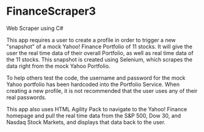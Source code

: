 # FinanceScraper3
Web Scraper using C#

This app requires a user to create a profile in order to trigger a new "snapshot" of a mock Yahoo! Finance Portfolio of 11 stocks. It will give the user the real time data of their overall Portfolio, as well as real time data of the 11 stocks. This snapshot is created using Selenium, which scrapes the data right from the mock Yahoo Portfolio.

To help others test the code, the username and password for the mock Yahoo portfolio has been hardcoded into the Portfolio Service. When creating a new profile, it is not recommended that the user uses any of their real passwords. 

This app also uses HTML Agility Pack to navigate to the Yahoo! Finance homepage and pull the real time data from the S&P 500, Dow 30, and Nasdaq Stock Markets, and displays that data back to the user.
